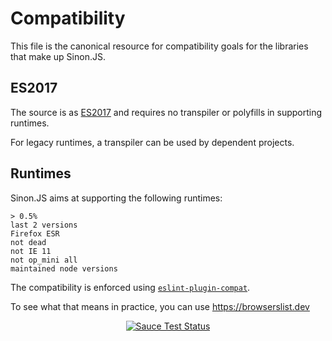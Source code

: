 # Compatibility

This file is the canonical resource for compatibility goals for the libraries that make up Sinon.JS.

## ES2017

The source is as [ES2017][es2017] and requires no transpiler or polyfills in supporting runtimes.

For legacy runtimes, a transpiler can be used by dependent projects.

## Runtimes

Sinon.JS aims at supporting the following runtimes:

<!-- browserslist start -->

```
> 0.5%
last 2 versions
Firefox ESR
not dead
not IE 11
not op_mini all
maintained node versions
```

<!-- browserslist end -->

The compatibility is enforced using [`eslint-plugin-compat`](https://www.npmjs.com/package/eslint-plugin-compat).

To see what that means in practice, you can use https://browserslist.dev

<p align=center>
<a href="https://saucelabs.com/u/sinonjs"><img src="https://saucelabs.com/browser-matrix/sinonjs.svg" alt="Sauce Test Status"></a>
</p>

[es2017]: https://262.ecma-international.org/8.0/
